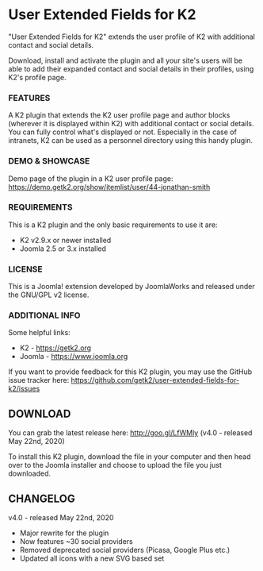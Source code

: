 User Extended Fields for K2
=========

"User Extended Fields for K2" extends the user profile of K2 with additional contact and social details.

Download, install and activate the plugin and all your site's users will be able to add their expanded contact and social details in their profiles, using K2's profile page.


### FEATURES
A K2 plugin that extends the K2 user profile page and author blocks (wherever it is displayed within K2) with additional contact or social details. You can fully control what's displayed or not. Especially in the case of intranets, K2 can be used as a personnel directory using this handy plugin.


### DEMO & SHOWCASE
Demo page of the plugin in a K2 user profile page: https://demo.getk2.org/show/itemlist/user/44-jonathan-smith


### REQUIREMENTS
This is a K2 plugin and the only basic requirements to use it are:

- K2 v2.9.x or newer installed
- Joomla 2.5 or 3.x installed


### LICENSE
This is a Joomla! extension developed by JoomlaWorks and released under the GNU/GPL v2 license.


### ADDITIONAL INFO
Some helpful links:

- K2 - https://getk2.org
- Joomla - https://www.joomla.org

If you want to provide feedback for this K2 plugin, you may use the GitHub issue tracker here: https://github.com/getk2/user-extended-fields-for-k2/issues


## DOWNLOAD
You can grab the latest release here: http://goo.gl/LfWMly (v4.0 - released May 22nd, 2020)

To install this K2 plugin, download the file in your computer and then head over to the Joomla installer and choose to upload the file you just downloaded.

## CHANGELOG

v4.0 - released May 22nd, 2020
- Major rewrite for the plugin
- Now features ~30 social providers
- Removed deprecated social providers (Picasa, Google Plus etc.)
- Updated all icons with a new SVG based set
